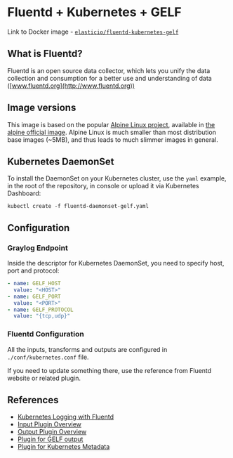 # Fluentd + Kubernetes + GELF

Link to Docker image - [`elasticio/fluentd-kubernetes-gelf`](https://hub.docker.com/r/elasticio/fluentd-kubernetes-gelf)

## What is Fluentd?

Fluentd is an open source data collector, which lets you unify the data collection and consumption for a better use and understanding of data ([www.fluentd.org](http://www.fluentd.org))

## Image versions

This image is based on the popular [Alpine Linux project](http://alpinelinux.org), available in [the alpine official image](https://hub.docker.com/_/alpine).
Alpine Linux is much smaller than most distribution base images (~5MB), and
thus leads to much slimmer images in general.

## Kubernetes DaemonSet

To install the DaemonSet on your Kubernetes cluster, use the `yaml` example, in the root of the repository, in console or upload it via Kubernetes Dashboard:

```
kubectl create -f fluentd-daemonset-gelf.yaml
```

## Configuration

### Graylog Endpoint

Inside the descriptor for Kubernetes DaemonSet, you need to specify host, port and protocol:

```yaml
- name: GELF_HOST 
  value: "<HOST>"
- name: GELF_PORT
  value: "<PORT>"
- name: GELF_PROTOCOL
  value: "{tcp,udp}"
```

### Fluentd Configuration

All the inputs, transforms and outputs are configured in `./conf/kubernetes.conf` file.

If you need to update something there, use the reference from Fluentd website or related plugin.

## References

- [Kubernetes Logging with Fluentd](http://docs.fluentd.org/v0.12/articles/kubernetes-fluentd)
- [Input Plugin Overview](https://docs.fluentd.org/v1.0/articles/input-plugin-overview)
- [Output Plugin Overview](https://docs.fluentd.org/v1.0/articles/output-plugin-overview)
- [Plugin for GELF output](https://github.com/bodhi-space/fluent-plugin-gelf-hs)
- [Plugin for Kubernetes Metadata](https://github.com/fabric8io/fluent-plugin-kubernetes_metadata_filter)